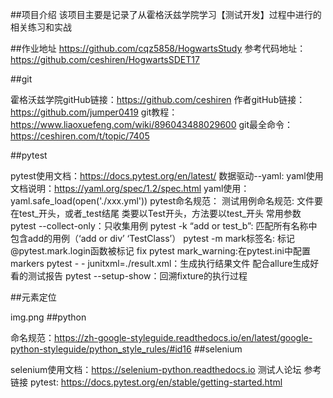 ##项目介绍 该项目主要是记录了从霍格沃兹学院学习【测试开发】过程中进行的相关练习和实战

##作业地址 https://github.com/cqz5858/HogwartsStudy 参考代码地址：https://github.com/ceshiren/HogwartsSDET17

##git

霍格沃兹学院gitHub链接：https://github.com/ceshiren
作者gitHub链接：https://github.com/jumper0419
git教程：https://www.liaoxuefeng.com/wiki/896043488029600
git最全命令：https://ceshiren.com/t/topic/7405

##pytest

pytest使用文档：https://docs.pytest.org/en/latest/
数据驱动--yaml:
yaml使用文档说明：https://yaml.org/spec/1.2/spec.html
yaml使用：
yaml.safe_load(open('./xxx.yml'))
pytest命名规范：
测试用例命名规范:
文件要在test_开头，或者_test结尾
类要以Test开头，方法要以test_开头
常用参数
pytest --collect-only：只收集用例
pytest -k “add or test_b”: 匹配所有名称中包含add的用例（‘add or div’ ‘TestClass’）
pytest -m mark标签名: 标记
@pytest.mark.login函数被标记
fix pytest mark_warning:在pytest.ini中配置markers
pytest - - junitxml=./result.xml：生成执行结果文件
配合allure生成好看的测试报告
pytest --setup-show：回溯fixture的执行过程

##元素定位


img.png
##python


命名规范：https://zh-google-styleguide.readthedocs.io/en/latest/google-python-styleguide/python_style_rules/#id16
##selenium


selenium使用文档：https://selenium-python.readthedocs.io
测试人论坛 参考链接 pytest: https://docs.pytest.org/en/stable/getting-started.html
